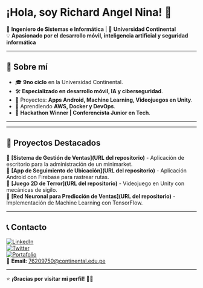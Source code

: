 # ¡Hola, soy Richard Angel Nina! 👋  
🎯 **Ingeniero de Sistemas e Informática** | 📌 **Universidad Continental**  
💡 **Apasionado por el desarrollo móvil, inteligencia artificial y seguridad informática**  

---

## 🚀 Sobre mí  
- 🎓 **9no ciclo** en la Universidad Continental.  
- 🛠 **Especializado en desarrollo móvil, IA y ciberseguridad**.  
- 🔭 Proyectos: **Apps Android, Machine Learning, Videojuegos en Unity**.  
- 🎯 Aprendiendo **AWS, Docker y DevOps**.  
- 🚀 **Hackathon Winner | Conferencista Junior en Tech**.  

---

---

## 📂 Proyectos Destacados  
🔹 **[Sistema de Gestión de Ventas](URL del repositorio)** - Aplicación de escritorio para la administración de un minimarket.  
🔹 **[App de Seguimiento de Ubicación](URL del repositorio)** - Aplicación Android con Firebase para rastrear rutas.  
🔹 **[Juego 2D de Terror](URL del repositorio)** - Videojuego en Unity con mecánicas de sigilo.  
🔹 **[Red Neuronal para Predicción de Ventas](URL del repositorio)** - Implementación de Machine Learning con TensorFlow.  

---

## 📞 Contacto  
[![LinkedIn](https://img.shields.io/badge/LinkedIn-0077B5?style=for-the-badge&logo=linkedin&logoColor=white)](https://www.linkedin.com/in/tuperfil)  
[![Twitter](https://img.shields.io/badge/Twitter-1DA1F2?style=for-the-badge&logo=twitter&logoColor=white)](https://twitter.com/tuusuario)  
[![Portafolio](https://img.shields.io/badge/Portafolio-000000?style=for-the-badge&logo=react&logoColor=white)](https://tuportafolio.com)  
📧 **Email:** 76209750@continental.edu.pe  

---

⭐ **¡Gracias por visitar mi perfil!** 🚀✨  
